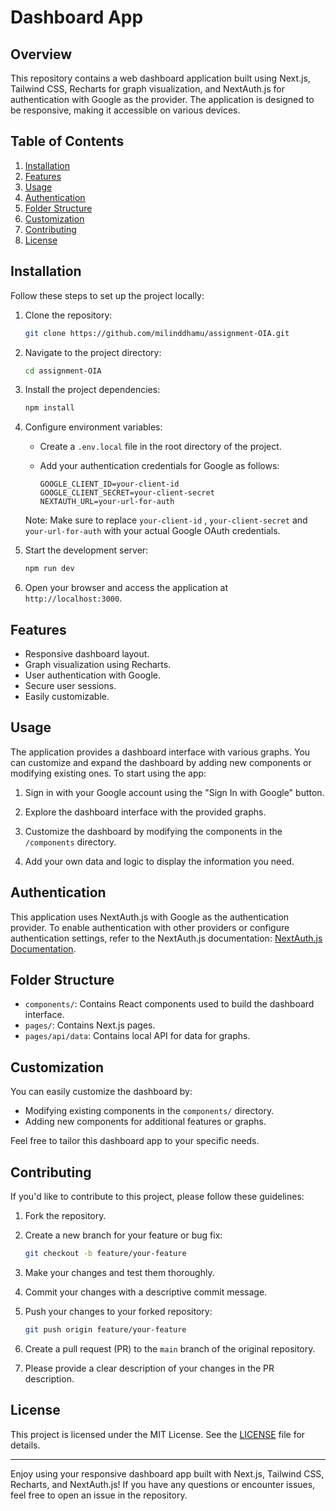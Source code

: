 # Dashboard App

## Overview

This repository contains a web dashboard application built using Next.js, Tailwind CSS, Recharts for graph visualization, and NextAuth.js for authentication with Google as the provider. The application is designed to be responsive, making it accessible on various devices.

## Table of Contents

1. [Installation](#installation)
2. [Features](#features)
3. [Usage](#usage)
4. [Authentication](#authentication)
5. [Folder Structure](#folder-structure)
6. [Customization](#customization)
7. [Contributing](#contributing)
8. [License](#license)

## Installation

Follow these steps to set up the project locally:

1. Clone the repository:

   ```bash
   git clone https://github.com/milinddhamu/assignment-OIA.git
   ```

2. Navigate to the project directory:

   ```bash
   cd assignment-OIA
   ```

3. Install the project dependencies:

   ```bash
   npm install
   ```

4. Configure environment variables:

   - Create a `.env.local` file in the root directory of the project.
   - Add your authentication credentials for Google as follows:

     ```
     GOOGLE_CLIENT_ID=your-client-id
     GOOGLE_CLIENT_SECRET=your-client-secret
     NEXTAUTH_URL=your-url-for-auth
     ```

   Note: Make sure to replace `your-client-id` , `your-client-secret` and `your-url-for-auth` with your actual Google OAuth credentials.

5. Start the development server:

   ```bash
   npm run dev
   ```

6. Open your browser and access the application at `http://localhost:3000`.

## Features

- Responsive dashboard layout.
- Graph visualization using Recharts.
- User authentication with Google.
- Secure user sessions.
- Easily customizable.

## Usage

The application provides a dashboard interface with various graphs. You can customize and expand the dashboard by adding new components or modifying existing ones. To start using the app:

1. Sign in with your Google account using the "Sign In with Google" button.

2. Explore the dashboard interface with the provided graphs.

3. Customize the dashboard by modifying the components in the `/components` directory.

4. Add your own data and logic to display the information you need.

## Authentication

This application uses NextAuth.js with Google as the authentication provider. To enable authentication with other providers or configure authentication settings, refer to the NextAuth.js documentation: [NextAuth.js Documentation](https://next-auth.js.org/).

## Folder Structure

- `components/`: Contains React components used to build the dashboard interface.
- `pages/`: Contains Next.js pages.
- `pages/api/data`: Contains local API for data for graphs.
## Customization

You can easily customize the dashboard by:

- Modifying existing components in the `components/` directory.
- Adding new components for additional features or graphs.

Feel free to tailor this dashboard app to your specific needs.

## Contributing

If you'd like to contribute to this project, please follow these guidelines:

1. Fork the repository.

2. Create a new branch for your feature or bug fix:

   ```bash
   git checkout -b feature/your-feature
   ```

3. Make your changes and test them thoroughly.

4. Commit your changes with a descriptive commit message.

5. Push your changes to your forked repository:

   ```bash
   git push origin feature/your-feature
   ```

6. Create a pull request (PR) to the `main` branch of the original repository.

7. Please provide a clear description of your changes in the PR description.

## License

This project is licensed under the MIT License. See the [LICENSE](LICENSE) file for details.

---

Enjoy using your responsive dashboard app built with Next.js, Tailwind CSS, Recharts, and NextAuth.js! If you have any questions or encounter issues, feel free to open an issue in the repository.
